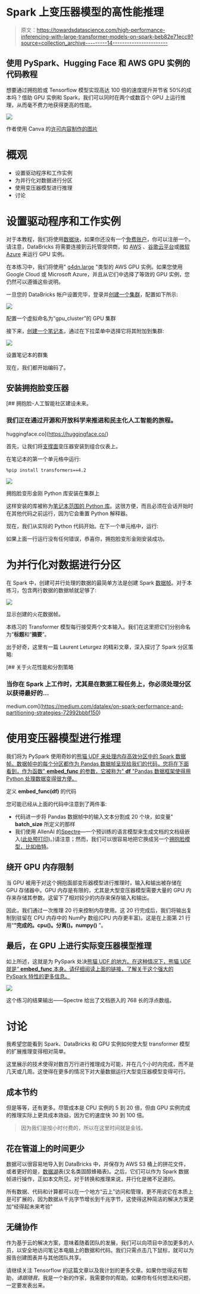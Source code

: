 # Spark 上变压器模型的高性能推理

> 原文：<https://towardsdatascience.com/high-performance-inferencing-with-large-transformer-models-on-spark-beb82e71ecc9?source=collection_archive---------14----------------------->

## 使用 PySpark、Hugging Face 和 AWS GPU 实例的代码教程

想要通过拥抱脸或 Tensorflow 模型实现高达 100 倍的速度提升并节省 50%的成本吗？借助 GPU 实例和 Spark，我们可以同时在两个或数百个 GPU 上运行推理，从而毫不费力地获得更高的性能。

![](img/d2d274d373e10ec2aaee50a3b3328503.png)

作者使用 Canva 的[许可内容制作的图片](https://www.canva.com/policies/enterprise-ssa/)

# 概观

*   设置驱动程序和工作实例
*   为并行化对数据进行分区
*   使用变压器模型进行推理
*   讨论

# 设置驱动程序和工作实例

对于本教程，我们将使用[数据块](https://databricks.com/)，如果你还没有一个[免费账户](https://databricks.com/try-databricks)，你可以注册一个。请注意，DataBricks 将需要连接到云托管提供商，如 [AWS](https://aws.amazon.com/) 、[谷歌云平台](https://cloud.google.com/)或[微软 Azure](https://azure.microsoft.com) 来运行 GPU 实例。

在本练习中，我们将使用" [g4dn.large](https://aws.amazon.com/ec2/instance-types/g4/) "类型的 AWS GPU 实例。如果您使用 Google Cloud 或 Microsoft Azure，并且从它们中选择了等效的 GPU 实例，您仍然可以遵循这些说明。

一旦您的 DataBricks 帐户设置完毕，登录并[创建一个集群](https://docs.databricks.com/getting-started/quick-start.html#step-2-create-a-cluster)，配置如下所示:

![](img/666d19ae3b2426831cc284674c5dfe9e.png)

配置一个虚拟命名为“gpu_cluster”的 GPU 集群

接下来，[创建一个笔记本](https://docs.databricks.com/getting-started/quick-start.html#step-3-create-a-notebook)，通过在下拉菜单中选择它将其附加到集群:

![](img/679cfcb58b53d66ca98334d3999ab32f.png)

设置笔记本的群集

现在，我们都开始编码了。

## 安装拥抱脸变压器

[](https://huggingface.co/) [## 拥抱脸-人工智能社区建设未来。

### 我们正在通过开源和开放科学来推进和民主化人工智能的旅程。

huggingface.co](https://huggingface.co/) 

首先，让我们将[支撑面](https://huggingface.co/)变压器安装到组合仪表上。

在笔记本的第一个单元格中运行:

```
%pip install transformers==4.2
```

![](img/ad9b4684b4d2d2e08baccd11cfe74417.png)

拥抱脸变形金刚 Python 库安装在集群上

这样安装的库被称为[笔记本范围的 Python 库](https://docs.databricks.com/libraries/notebooks-python-libraries.html)。这很方便，而且必须在会话开始时在其他代码之前运行，因为它会重置 Python 解释器。

现在，我们从实际的 Python 代码开始。在下一个单元格中，运行:

如果上面一行运行没有任何错误，恭喜你，拥抱脸变形金刚安装成功。

# 为并行化对数据进行分区

在 Spark 中，创建可并行处理的数据的最简单方法是创建 Spark [数据帧](https://spark.apache.org/docs/latest/sql-programming-guide.html)。对于本练习，包含两行数据的数据帧就足够了:

![](img/f12009c33538557fd334d0719d47c684.png)

显示创建的火花数据帧。

本练习的 Transformer 模型每行接受两个文本输入。我们在这里把它们分别命名为“**标题**和“**摘要**”。

出于好奇，这里有一篇 Laurent Leturgez 的精彩文章，深入探讨了 Spark 分区策略:

[](https://medium.com/datalex/on-spark-performance-and-partitioning-strategies-72992bbbf150) [## 关于火花性能和分割策略

### 当你在 Spark 上工作时，尤其是在数据工程任务上，你必须处理分区以获得最好的…

medium.com](https://medium.com/datalex/on-spark-performance-and-partitioning-strategies-72992bbbf150) 

# 使用变压器模型进行推理

我们将为 PySpark 使用奇妙的[熊猫 UDF 来处理内存高效分区中的 Spark 数据帧。数据帧中的每个分区都作为 Pandas 数据帧呈现给我们的代码，您将在下面看到，作为函数" **embed_func** 的参数，它被称为" **df** "Pandas 数据框架使得用 Python 处理数据变得很方便。](https://databricks.com/blog/2017/10/30/introducing-vectorized-udfs-for-pyspark.html)

定义 **embed_func(df)** 的代码

您可能已经从上面的代码中注意到了两件事:

*   代码进一步将 Pandas 数据帧中的输入文本分割成 20 个块，如变量" **batch_size** 所定义的那样
*   我们使用 AllenAI 的[Spectre](https://huggingface.co/allenai/specter)—一个预训练的语言模型来生成文档的文档级嵌入([此处预打印](https://arxiv.org/pdf/2004.07180.pdf))。)请注意；然而，我们可以很容易地把它换成另一个[拥抱脸模型，比如伯特](https://huggingface.co/bert-base-uncased)。

## 绕开 GPU 内存限制

当 GPU 被用于对这个拥抱面部变形器模型进行推理时，输入和输出被存储在 GPU 存储器中。GPU 内存是有限的，尤其是大型变压器模型需要大量的 GPU 内存来存储其参数。这留下了相对较少的内存来保存输入和输出。

因此，我们通过一次推理 20 行来控制内存使用。这 20 行完成后，我们将输出复制到驻留在 CPU 内存中的 NumPy 数组(CPU 内存更丰富)。这是在上面第 21 行用“**”完成的。cpu()。分离()。numpy()** ”。

## 最后，在 GPU 上进行实际变压器模型推理

如上所述，这就是为 PySpark 处决[熊猫 UDF 的地方。在这种情况下，熊猫 UDF 就是“ **embed_func** 本身。请仔细阅读上面的链接，了解关于这个强大的 PySpark 特性的更多信息。](https://databricks.com/blog/2017/10/30/introducing-vectorized-udfs-for-pyspark.html)

![](img/5bbd0c73a2c8094b183eb55834043547.png)

这个练习的结果输出——Spectre 给出了文档嵌入的 768 长的浮点数组。

# 讨论

我希望您能看到 Spark、DataBricks 和 GPU 实例如何使大型 transformer 模型的扩展推理变得相对简单。

这里展示的技术使得对数百万行进行推理成为可能，并在几个小时内完成，而不是几天或几周。这使得在更多的情况下对大量数据运行大型变压器模型变得可行。

## 成本节约

但是等等，还有更多。尽管成本是 CPU 实例的 5 到 20 倍，但由 GPU 实例完成的推理实际上更具成本效益，因为它的速度快 30 到 100 倍。

> 因为我们是按小时付费的，所以在这里时间就是金钱。

## 花在管道上的时间更少

数据可以很容易地导入到 DataBricks 中，并保存为 AWS S3 桶上的拼花文件，或者更好的是，[数据湖](https://docs.databricks.com/delta/delta-intro.html)表(又名类固醇蜂箱表)。之后，它们可以作为 Spark 数据帧进行操作，正如本文所见，对于转换和推理来说，并行化是微不足道的。

所有数据、代码和计算都可以在一个地方“云上”访问和管理，更不用说它在本质上是可扩展的，因为数据从千兆字节增长到千兆字节，这使得这种简洁的解决方案更加“经得起未来考验”

## 无缝协作

作为基于云的解决方案，意味着随着团队的发展，我们可以向项目中添加更多的人员，以安全地访问笔记本电脑上的数据和代码。我们只需点击几下鼠标，就可以为报告创建图表并与其他团队共享。

请继续关注 Tensorflow 的这篇文章以及我计划的更多文章。如果你觉得这有帮助，*请跟随我*，我是一个新的作家，我需要你的帮助。如果你有任何想法和问题，一定要发表出来。